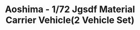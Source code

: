 ---
layout: product
title: "Aoshima - 1/72 Jgsdf Material Carrier Vehicle(2 Vehicle Set)"
price: "TBA" 
desc: "N/A"
img_path: "/assets/img/AO07976.webp"
brand: "N/A"
available: false
special_offer: false
new: false
soon: false
cat: "010000"
subcat: "013700"
subsubcat: "0N/A"
sifra: "AO07976"
popular: false
spec: false
---